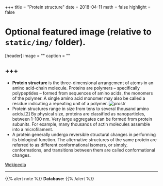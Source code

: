 +++
title = "Protein structure"
date = 2018-04-11
math = false
highlight = false

# Optional featured image (relative to `static/img/` folder).
[header]
image = ""
caption = ""

+++
---
* **Protein structure** is the three-dimensional arrangement of atoms in an amino acid-chain molecule. Proteins are polymers – specifically polypeptides – formed from sequences of amino acids, the monomers of the polymer. A single amino acid monomer may also be called a residue indicating a repeating unit of a polymer.
![prostr](/img/database/prostr.png) 
* Protein structures range in size from tens to several thousand amino acids.[2] By physical size, proteins are classified as nanoparticles, between 1–100 nm. Very large aggregates can be formed from protein subunits. For example, many thousands of actin molecules assemble into a microfilament.
* A protein generally undergo reversible structural changes in performing its biological function. The alternative structures of the same protein are referred to as different conformational isomers, or simply, conformations, and transitions between them are called conformational changes.

[Wekipedia](https://en.wikipedia.org/wiki/Protein_structure)


---
{{% alert note %}}
**Database:**
{{% /alert %}}
